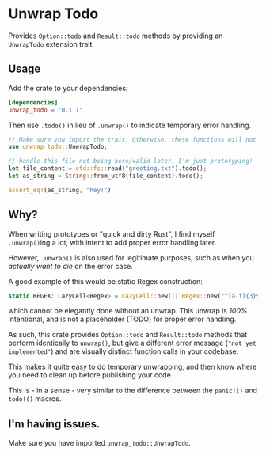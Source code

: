 # Unwrap Todo

Provides `Option::todo` and `Result::todo` methods by providing an `UnwrapTodo` extension trait.

## Usage

Add the crate to your dependencies:

```toml
[dependencies]
unwrap_todo = "0.1.1"
```

Then use `.todo()` in lieu of `.unwrap()` to indicate temporary error handling.

```rust
// Make sure you import the trait. Otherwise, these functions will not be available.
use unwrap_todo::UnwrapTodo;

// handle this file not being here/valid later. I'm just prototyping!
let file_content = std::fs::read("greeting.txt").todo();
let as_string = String::from_utf8(file_content).todo();

assert_eq!(as_string, "hey!")
```

## Why?

When writing prototypes or "quick and dirty Rust", I find myself `.unwrap()`ing a lot, with intent to add proper error handling later.

However, `.unwrap()` is also used for legitimate purposes, such as when you *actually want to die* on the error case.

A good example of this would be static Regex construction:

```rust
static REGEX: LazyCell<Regex> = LazyCell::new(|| Regex::new("^[a-f]{3}$").unwrap());
```

which cannot be elegantly done without an unwrap. This unwrap is *100%* intentional, and is not a placeholder (TODO) for proper error handling.

As such, this crate provides `Option::todo` and `Result::todo` methods that perform
identically to `unwrap()`, but give a different error message (`"not yet implemented"`)
and are visually distinct function calls in your codebase.

This makes it quite easy to do temporary unwrapping, and then know where you need to clean
up before publishing your code.

This is - in a sense - very similar to the difference between the `panic!()` and `todo!()` macros.

## I'm having issues.

Make sure you have imported `unwrap_todo::UnwrapTodo`.